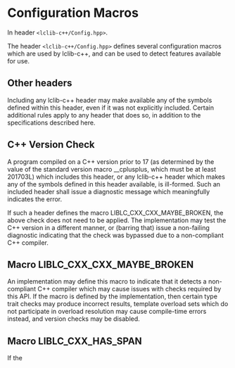 # Configuration Macros
In header `<lclib-c++/Config.hpp>`.

The header `<lclib-c++/Config.hpp>` defines several configuration macros which are used by 
 lclib-c++, and can be used to detect features available for use.

## Other headers

Including any lclib-c++ header may make available any of the symbols defined within this header,
 even if it was not explicitly included. Certain additional rules apply to any header that does so,
 in addition to the specifications described here.
 
## C++ Version Check


A program compiled on a C++ version prior to 17 (as determined by the value of the standard version macro __cplusplus, which must be at least 201703L)
 which includes this header, or any lclib-c++ header which makes any of the symbols defined
 in this header available, is ill-formed.
 Such an included header shall issue a diagnostic message which meaningfully indicates
 the error.

If such a header defines the macro LIBLC_CXX_CXX_MAYBE_BROKEN, 
 the above check does not need to be applied. 
 The implementation may test the C++ version in a different manner, 
 or (barring that) issue a non-failing diagnostic indicating that the check was bypassed 
 due to a non-compliant C++ compiler.

## Macro LIBLC_CXX_CXX_MAYBE_BROKEN

An implementation may define this macro to indicate that it detects a non-compliant C++ compiler 
 which may cause issues with checks required by this API. 
 If the macro is defined by the implementation, 
 then certain type trait checks may produce incorrect results, 
 template overload sets which do not participate in overload resolution may cause compile-time errors instead,
 and version checks may be disabled. 
 
## Macro LIBLC_CXX_HAS_SPAN

If the 
